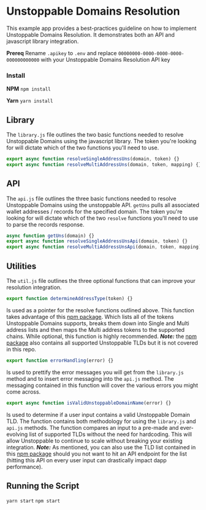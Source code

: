 
# Unstoppable Domains Resolution

This example app provides a best-practices guideline on how to implement Unstoppable Domains Resolution. It demonstrates both an API and javascript library integration. 

**Prereq**
Rename `.apikey` to `.env` and replace `00000000-0000-0000-0000-000000000000` with your Unstoppable Domains Resolution API key

### Install 
**NPM**
`npm install`

**Yarn**
`yarn install`

## Library

The `library.js` file outlines the two basic functions needed to resolve Unstoppable Domains using the javascript library. The token you're looking for will dictate which of the two functions you'll need to use.

```javascript
export async function resolveSingleAddressUns(domain, token) {}
export async function resolveMultiAddressUns(domain, token, mapping) {}
```



## API


The `api.js` file outlines the three basic functions needed to resolve Unstoppable Domains using the unstoppable API. `getUns` pulls all associated wallet addresses / records for the specified domain. The token you're looking for will dictate which of the two `resolve` functions you'll need to use to parse the records response.

```javascript
async function getUns(domain) {}
export async function resolveSingleAddressUnsApi(domain, token) {}
export async function resolveMultiAddressUnsApi(domain, token, mapping) {}
```


## Utilities

The `util.js` file outlines the three optional functions that can improve your resolution integration. 

```javascript
export function determineAddressType(token) {}
```
Is used as a pointer for the resolve functions outlined above. This function takes advantage of this [npm package](https://www.npmjs.com/package/@unstoppabledomains/tldsresolverkeys). Which lists all of the tokens Unstoppable Domains supports, breaks them down into Single and Multi address lists and then maps the Multi address tokens to the supported chains. While optional, this function is highly recommended. ***Note:*** the [npm package](https://www.npmjs.com/package/@unstoppabledomains/tldsresolverkeys) also contains all supported Unstoppable TLDs but it is not covered in this repo.

```javascript
export function errorHandling(error) {}
```
Is used to prettify the error messages you will get from the `library.js` method and to insert error messaging into the `api.js` method. The messaging contained in this function will cover the various errors you might come across.

```javascript
export async function isValidUnstoppableDomainName(error) {}
```
Is used to determine if a user input contains a valid Unstoppable Domain TLD. The function contains both methodology for using the `library.js` and `api.js` methods. The function compares an input to a pre-made and ever-evolving list of supported TLDs without the need for hardcoding. This will allow Unstoppable to continue to scale without breaking your existing integration. ***Note:*** As mentioned, you can also use the TLD list contained in this [npm package](https://www.npmjs.com/package/@unstoppabledomains/tldsresolverkeys) should you not want to hit an API endpoint for the list (hitting this API on every user input can drastically impact dapp performance).

## Running the Script
`yarn start`
`npm start`